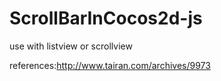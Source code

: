 # ScrollBarInCocos2d-js
use with listview or scrollview

references:http://www.tairan.com/archives/9973